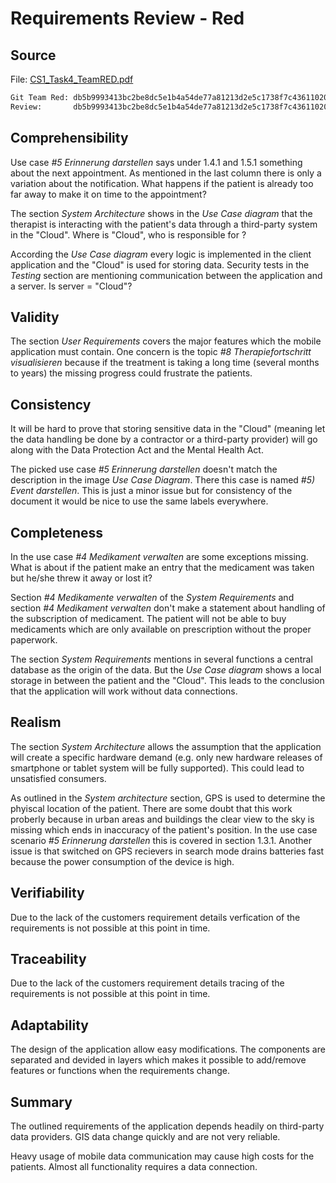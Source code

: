 # Requirements Review - Red

## Source

File: [CS1_Task4_TeamRED.pdf](https://github.com/reubd1/ch.bfh.bti7081.s2013.red/blob/master/ch.bfh.bti7081.s2013.red/doc/cs1_tasks/task04_requirements/CS1_Task4_TeamRED.pdf)

```bash
Git Team Red: db5b9993413bc2be8dc5e1b4a54de77a81213d2e5c1738f7c43611020033aa5c  CS1_Task4_TeamRED.pdf
Review:       db5b9993413bc2be8dc5e1b4a54de77a81213d2e5c1738f7c43611020033aa5c  CS1_Task4_TeamRED.pdf
```

## Comprehensibility
Use case *#5 Erinnerung darstellen* says under 1.4.1 and 1.5.1 something about the next appointment. As mentioned in the last column there is only a variation about the notification. What happens if the patient is already too far away to make it on time to the appointment?

The section *System Architecture* shows in the *Use Case diagram* that the therapist is interacting with the patient's data through a third-party system in the "Cloud". Where is "Cloud", who is responsible for ?

According the  *Use Case diagram* every logic is implemented in the client application and the "Cloud" is used for storing data. Security tests in the *Testing* section are mentioning communication between the application and a server. Is server = "Cloud"?

## Validity
The section *User Requirements* covers the major features which the mobile application must contain. One concern is the topic *#8 Therapiefortschritt visualisieren* because if the treatment is taking a long time (several months to years) the missing progress could frustrate the patients.

## Consistency
It will be hard to prove that storing sensitive data in the "Cloud" (meaning let the data handling be done by a contractor or a third-party provider) will go along with the 
Data Protection Act and the Mental Health Act. 

The picked use case *#5 Erinnerung darstellen* doesn't match the description in the image *Use Case Diagram*. There this case is named *#5) Event darstellen*. This is just a minor issue but for consistency of the document it would be nice to use the same labels everywhere.

## Completeness
In the use case *#4 Medikament verwalten* are some exceptions missing. What is about if the patient make an entry that the medicament was taken but he/she threw it away or lost it?

Section *#4 Medikamente verwalten* of the *System Requirements* and section *#4 Medikament verwalten* don't make a statement about handling of the subscription of medicament. The patient will not be able to buy medicaments which are only available on prescription without the proper paperwork.

The section *System Requirements* mentions in several functions a central database as the origin of the data. But the *Use Case diagram* shows a local storage in between the patient and the "Cloud". This leads to the conclusion that the application will work without data connections. 
 
## Realism
The section *System Architecture* allows the assumption that the application will create a specific hardware demand (e.g. only new hardware releases of smartphone or tablet system will be fully supported). This could lead to unsatisfied consumers.

As outlined in the *System architecture* section, GPS is used to determine the phyiscal location of the patient. There are some doubt that this work proberly because in urban areas and buildings the clear view to the sky is missing which ends in inaccuracy of the patient's position. In the use case scenario *#5 Erinnerung darstellen* this is covered in section 1.3.1. Another issue is that switched on GPS recievers in search mode drains batteries fast because the power consumption of the device is high. 

## Verifiability
Due to the lack of the customers requirement details verfication of the requirements is not possible at this point in time. 

## Traceability
Due to the lack of the customers requirement details tracing of the requirements is not possible at this point in time. 

## Adaptability
The design of the application allow easy modifications. The components are separated and devided in layers which makes it possible to add/remove features or functions when the requirements change. 

## Summary
The outlined requirements of the application depends headily on third-party data providers. GIS data change quickly and are not very reliable. 

Heavy usage of mobile data communication may cause high costs for the patients. Almost all functionality requires a data connection.
